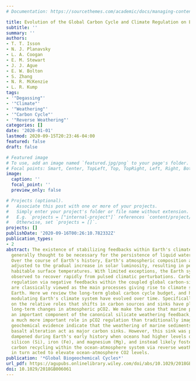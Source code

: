```yaml
---
# Documentation: https://sourcethemes.com/academic/docs/managing-content/

title: Evolution of the Global Carbon Cycle and Climate Regulation on Earth
subtitle: ''
summary: ''
authors:
- T. T. Isson
- N. J. Planavsky
- L. A. Coogan
- E. M. Stewart
- J. J. Ague
- E. W. Bolton
- S. Zhang
- N. R. McKenzie
- L. R. Kump
tags:
- '"Degassing"'
- '"Climate"'
- '"Weathering"'
- '"Carbon Cycle"'
- '"Reverse Weathering"'
categories: []
date: '2020-01-01'
lastmod: 2020-09-15T20:23:46-04:00
featured: false
draft: false

# Featured image
# To use, add an image named `featured.jpg/png` to your page's folder.
# Focal points: Smart, Center, TopLeft, Top, TopRight, Left, Right, BottomLeft, Bottom, BottomRight.
image:
  caption: ''
  focal_point: ''
  preview_only: false

# Projects (optional).
#   Associate this post with one or more of your projects.
#   Simply enter your project's folder or file name without extension.
#   E.g. `projects = ["internal-project"]` references `content/project/deep-learning/index.md`.
#   Otherwise, set `projects = []`.
projects: []
publishDate: '2020-09-16T00:26:10.782332Z'
publication_types:
- 2
abstract: The existence of stabilizing feedbacks within Earth's climate system is
  generally thought to be necessary for the persistence of liquid water and life.
  Over the course of Earth's history, Earth's atmospheric composition appears to have
  adjusted to the gradual increase in solar luminosity, resulting in persistently
  habitable surface temperatures. With limited exceptions, the Earth system has been
  observed to recover rapidly from pulsed climatic perturbations. Carbon dioxide (CO2)
  regulation via negative feedbacks within the coupled global carbon-silica cycles
  are classically viewed as the main processes giving rise to climate stability on
  Earth. Here we review the long-term global carbon cycle budget, and how the processes
  modulating Earth's climate system have evolved over time. Specifically, we focus
  on the relative roles that shifts in carbon sources and sinks have played in driving
  long-term changes in atmospheric pCO2. We make the case that marine processes are
  an important component of the canonical silicate weathering feedback, and have played
  a much more important role in pCO2 regulation than traditionally imagined. Notably,
  geochemical evidence indicate that the weathering of marine sediments and off-axis
  basalt alteration act as major carbon sinks. However, this sink was potentially
  dampened during Earth's early history when oceans had higher levels of dissolved
  silicon (Si), iron (Fe), and magnesium (Mg), and instead likely fostered more extensive
  carbon recycling within the ocean-atmosphere system via reverse weathering—that
  in turn acted to elevate ocean-atmosphere CO2 levels.
publication: '*Global Biogeochemical Cycles*'
url_pdf: https://agupubs.onlinelibrary.wiley.com/doi/abs/10.1029/2018GB006061
doi: 10.1029/2018GB006061
---
```

